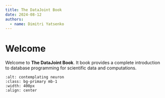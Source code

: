 ```yaml
---
title: The DataJoint Book
date: 2024-08-12
authors:
  - name: Dimitri Yatsenko
---
```


# Welcome

Welcome to **The DataJoint Book**. It book provides a complete introduction to database programming for scientific data and computations.

```{image} ./images/neuron.png
:alt: contemplating neuron
:class: bg-primary mb-1
:width: 400px
:align: center
```
